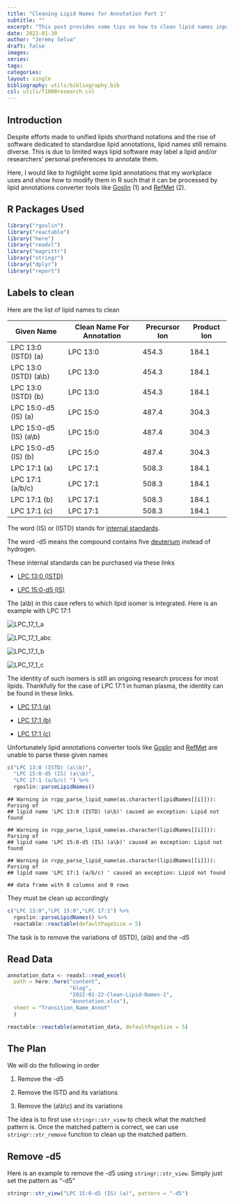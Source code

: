 ```yaml
---
title: "Cleaning Lipid Names for Annotation Part 1"
subtitle: ""
excerpt: "This post provides some tips on how to clean lipid names input suited for some current nomenclature tools using R"
date: 2022-01-30
author: "Jeremy Selva"
draft: false
images:
series:
tags:
categories:
layout: single
bibliography: utils/bibliography.bib
csl: utils/f1000research.csl
---
```


<script src="{{< blogdown/postref >}}index_files/clipboard/clipboard.min.js"></script>
<link href="{{< blogdown/postref >}}index_files/xaringanExtra-clipboard/xaringanExtra-clipboard.css" rel="stylesheet" />
<script src="{{< blogdown/postref >}}index_files/xaringanExtra-clipboard/xaringanExtra-clipboard.js"></script>
<script>window.xaringanExtraClipboard(null, {"button":"<i class=\"fa fa-clipboard\"><\/i> Copy Code","success":"<i class=\"fa fa-check\" style=\"color: #90BE6D\"><\/i> Copied!","error":"Press Ctrl+C to Copy"})</script>
<link href="{{< blogdown/postref >}}index_files/font-awesome/css/all.css" rel="stylesheet" />
<link href="{{< blogdown/postref >}}index_files/font-awesome/css/v4-shims.css" rel="stylesheet" />
<script src="{{< blogdown/postref >}}index_files/core-js/shim.min.js"></script>
<script src="{{< blogdown/postref >}}index_files/react/react.min.js"></script>
<script src="{{< blogdown/postref >}}index_files/react/react-dom.min.js"></script>
<script src="{{< blogdown/postref >}}index_files/reactwidget/react-tools.js"></script>
<script src="{{< blogdown/postref >}}index_files/htmlwidgets/htmlwidgets.js"></script>
<script src="{{< blogdown/postref >}}index_files/reactable-binding/reactable.js"></script>
<script src="{{< blogdown/postref >}}index_files/core-js/shim.min.js"></script>
<script src="{{< blogdown/postref >}}index_files/react/react.min.js"></script>
<script src="{{< blogdown/postref >}}index_files/react/react-dom.min.js"></script>
<script src="{{< blogdown/postref >}}index_files/reactwidget/react-tools.js"></script>
<script src="{{< blogdown/postref >}}index_files/htmlwidgets/htmlwidgets.js"></script>
<script src="{{< blogdown/postref >}}index_files/reactable-binding/reactable.js"></script>
<script src="{{< blogdown/postref >}}index_files/htmlwidgets/htmlwidgets.js"></script>
<link href="{{< blogdown/postref >}}index_files/str_view/str_view.css" rel="stylesheet" />
<script src="{{< blogdown/postref >}}index_files/str_view-binding/str_view.js"></script>
<script src="{{< blogdown/postref >}}index_files/htmlwidgets/htmlwidgets.js"></script>
<link href="{{< blogdown/postref >}}index_files/str_view/str_view.css" rel="stylesheet" />
<script src="{{< blogdown/postref >}}index_files/str_view-binding/str_view.js"></script>
<script src="{{< blogdown/postref >}}index_files/htmlwidgets/htmlwidgets.js"></script>
<link href="{{< blogdown/postref >}}index_files/str_view/str_view.css" rel="stylesheet" />
<script src="{{< blogdown/postref >}}index_files/str_view-binding/str_view.js"></script>
<script src="{{< blogdown/postref >}}index_files/htmlwidgets/htmlwidgets.js"></script>
<link href="{{< blogdown/postref >}}index_files/str_view/str_view.css" rel="stylesheet" />
<script src="{{< blogdown/postref >}}index_files/str_view-binding/str_view.js"></script>
<script src="{{< blogdown/postref >}}index_files/htmlwidgets/htmlwidgets.js"></script>
<link href="{{< blogdown/postref >}}index_files/str_view/str_view.css" rel="stylesheet" />
<script src="{{< blogdown/postref >}}index_files/str_view-binding/str_view.js"></script>
<script src="{{< blogdown/postref >}}index_files/htmlwidgets/htmlwidgets.js"></script>
<link href="{{< blogdown/postref >}}index_files/str_view/str_view.css" rel="stylesheet" />
<script src="{{< blogdown/postref >}}index_files/str_view-binding/str_view.js"></script>
<script src="{{< blogdown/postref >}}index_files/htmlwidgets/htmlwidgets.js"></script>
<link href="{{< blogdown/postref >}}index_files/str_view/str_view.css" rel="stylesheet" />
<script src="{{< blogdown/postref >}}index_files/str_view-binding/str_view.js"></script>
<script src="{{< blogdown/postref >}}index_files/htmlwidgets/htmlwidgets.js"></script>
<link href="{{< blogdown/postref >}}index_files/str_view/str_view.css" rel="stylesheet" />
<script src="{{< blogdown/postref >}}index_files/str_view-binding/str_view.js"></script>
<script src="{{< blogdown/postref >}}index_files/htmlwidgets/htmlwidgets.js"></script>
<link href="{{< blogdown/postref >}}index_files/str_view/str_view.css" rel="stylesheet" />
<script src="{{< blogdown/postref >}}index_files/str_view-binding/str_view.js"></script>
<script src="{{< blogdown/postref >}}index_files/htmlwidgets/htmlwidgets.js"></script>
<link href="{{< blogdown/postref >}}index_files/str_view/str_view.css" rel="stylesheet" />
<script src="{{< blogdown/postref >}}index_files/str_view-binding/str_view.js"></script>
<script src="{{< blogdown/postref >}}index_files/htmlwidgets/htmlwidgets.js"></script>
<link href="{{< blogdown/postref >}}index_files/str_view/str_view.css" rel="stylesheet" />
<script src="{{< blogdown/postref >}}index_files/str_view-binding/str_view.js"></script>
<script src="{{< blogdown/postref >}}index_files/htmlwidgets/htmlwidgets.js"></script>
<link href="{{< blogdown/postref >}}index_files/str_view/str_view.css" rel="stylesheet" />
<script src="{{< blogdown/postref >}}index_files/str_view-binding/str_view.js"></script>
<script src="{{< blogdown/postref >}}index_files/htmlwidgets/htmlwidgets.js"></script>
<link href="{{< blogdown/postref >}}index_files/str_view/str_view.css" rel="stylesheet" />
<script src="{{< blogdown/postref >}}index_files/str_view-binding/str_view.js"></script>
<script src="{{< blogdown/postref >}}index_files/htmlwidgets/htmlwidgets.js"></script>
<link href="{{< blogdown/postref >}}index_files/str_view/str_view.css" rel="stylesheet" />
<script src="{{< blogdown/postref >}}index_files/str_view-binding/str_view.js"></script>
<script src="{{< blogdown/postref >}}index_files/core-js/shim.min.js"></script>
<script src="{{< blogdown/postref >}}index_files/react/react.min.js"></script>
<script src="{{< blogdown/postref >}}index_files/react/react-dom.min.js"></script>
<script src="{{< blogdown/postref >}}index_files/reactwidget/react-tools.js"></script>
<script src="{{< blogdown/postref >}}index_files/htmlwidgets/htmlwidgets.js"></script>
<script src="{{< blogdown/postref >}}index_files/reactable-binding/reactable.js"></script>

## Introduction

Despite efforts made to unified lipids shorthand notations and the rise of software dedicated to standardise lipid annotations, lipid names still remains diverse. This is due to limited ways lipid software may label a lipid and/or researchers’ personal preferences to annotate them.

Here, I would like to highlight some lipid annotations that my workplace uses and show how to modify them in R such that it can be processed by lipid annotations converter tools like [Goslin](https://lifs-tools.org/goslin) (1) and [RefMet](https://metabolomicsworkbench.org/databases/refmet/index.php) (2).

## R Packages Used

``` r
library("rgoslin")
library("reactable")
library("here")
library("readxl")
library("magrittr")
library("stringr")
library("dplyr")
library("report")
```

## Labels to clean

Here are the list of lipid names to clean

| Given Name              | Clean Name For Annotation | Precursor Ion | Product Ion |
|-------------------------|---------------------------|---------------|-------------|
| LPC 13:0 (ISTD) (a)     | LPC 13:0                  | 454.3         | 184.1       |
| LPC 13:0 (ISTD) (a\\b)  | LPC 13:0                  | 454.3         | 184.1       |
| LPC 13:0 (ISTD) (b)     | LPC 13:0                  | 454.3         | 184.1       |
| LPC 15:0-d5 (IS) (a)    | LPC 15:0                  | 487.4         | 304.3       |
| LPC 15:0-d5 (IS) (a\\b) | LPC 15:0                  | 487.4         | 304.3       |
| LPC 15:0-d5 (IS) (b)    | LPC 15:0                  | 487.4         | 304.3       |
| LPC 17:1 (a)            | LPC 17:1                  | 508.3         | 184.1       |
| LPC 17:1 (a/b/c)        | LPC 17:1                  | 508.3         | 184.1       |
| LPC 17:1 (b)            | LPC 17:1                  | 508.3         | 184.1       |
| LPC 17:1 (c)            | LPC 17:1                  | 508.3         | 184.1       |

The word (IS) or (ISTD) stands for [internal standards](https://en.wikipedia.org/wiki/Internal_standard).

The word -d5 means the compound contains five [deuterium](https://en.wikipedia.org/wiki/Deuterium) instead of hydrogen.

These internal standards can be purchased via these links

-   [LPC 13:0 (ISTD)](https://avantilipids.com/product/855476)

-   [LPC 15:0-d5 (IS)](https://avantilipids.com/product/870309)

The (a\\b) in this case refers to which lipid isomer is integrated. Here is an example with LPC 17:1

![LPC_17_1\_a](LPC_17_1_a.jpg)

![LPC_17_1\_abc](LPC_17_1_abc.jpg)

![LPC_17_1\_b](LPC_17_1_b.jpg)

![LPC_17_1\_c](LPC_17_1_c.jpg)

The identity of such isomers is still an ongoing research process for most lipids. Thankfully for the case of LPC 17:1 in human plasma, the identity can be found in these links.

-   [LPC 17:1 (a)](https://metabolomics.baker.edu.au/method/mrm/LPC171sn2a)

-   [LPC 17:1 (b)](https://metabolomics.baker.edu.au/method/mrm/LPC171sn1aLPC171sn2b)

-   [LPC 17:1 (c)](https://metabolomics.baker.edu.au/method/mrm/LPC171sn1b)

Unfortunately lipid annotations converter tools like [Goslin](https://lifs-tools.org/goslin) and [RefMet](https://metabolomicsworkbench.org/databases/refmet/index.php) are unable to parse these given names

``` r
c("LPC 13:0 (ISTD) (a\\b)",
  "LPC 15:0-d5 (IS) (a\\b)",
  "LPC 17:1 (a/b/c) ") %>%
  rgoslin::parseLipidNames()
```

    ## Warning in rcpp_parse_lipid_name(as.character(lipidNames[[i]])): Parsing of
    ## lipid name 'LPC 13:0 (ISTD) (a\b)' caused an exception: Lipid not found

    ## Warning in rcpp_parse_lipid_name(as.character(lipidNames[[i]])): Parsing of
    ## lipid name 'LPC 15:0-d5 (IS) (a\b)' caused an exception: Lipid not found

    ## Warning in rcpp_parse_lipid_name(as.character(lipidNames[[i]])): Parsing of
    ## lipid name 'LPC 17:1 (a/b/c) ' caused an exception: Lipid not found

    ## data frame with 0 columns and 0 rows

They must be clean up accordingly

``` r
c("LPC 13:0","LPC 15:0","LPC 17:1") %>%
  rgoslin::parseLipidNames() %>%
  reactable::reactable(defaultPageSize = 5)
```

<div id="htmlwidget-1" class="reactable html-widget" style="width:auto;height:auto;"></div>
<script type="application/json" data-for="htmlwidget-1">{"x":{"tag":{"name":"Reactable","attribs":{"data":{"Normalized.Name":["LPC 13:0","LPC 15:0","LPC 17:1"],"Original.Name":["LPC 13:0","LPC 15:0","LPC 17:1"],"Grammar":["Shorthand2020","Shorthand2020","Shorthand2020"],"Message":["NA","NA","NA"],"Adduct":["NA","NA","NA"],"Adduct.Charge":[0,0,0],"Lipid.Maps.Category":["GP","GP","GP"],"Lipid.Maps.Main.Class":["LPC","LPC","LPC"],"Species.Name":["LPC 13:0","LPC 15:0","LPC 17:1"],"Molecular.Species.Name":["LPC 13:0","LPC 15:0","LPC 17:1"],"Sn.Position.Name":["NA","NA","NA"],"Structure.Defined.Name":["NA","NA","NA"],"Full.Structure.Name":["NA","NA","NA"],"Functional.Class.Abbr":["[LPC]","[LPC]","[LPC]"],"Functional.Class.Synonyms":["[LPC, LysoPC]","[LPC, LysoPC]","[LPC, LysoPC]"],"Level":["MOLECULAR_SPECIES","MOLECULAR_SPECIES","MOLECULAR_SPECIES"],"Total.C":[13,15,17],"Total.OH":[0,0,0],"Total.DB":[0,0,1],"Mass":[453.28553995,481.31684009,507.33249016],"Sum.Formula":["C21H44NO7P","C23H48NO7P","C25H50NO7P"],"FA1.Position":[-1,-1,-1],"FA1.C":[13,15,17],"FA1.OH":[0,0,0],"FA1.DB":[0,0,1],"FA1.Bond.Type":["ESTER","ESTER","ESTER"],"FA1.DB.Positions":["[]","[]","[]"],"FA2.Position":[-1,-1,-1],"FA2.C":[0,0,0],"FA2.OH":[0,0,0],"FA2.DB":[0,0,0],"FA2.Bond.Type":["ESTER","ESTER","ESTER"],"FA2.DB.Positions":["[]","[]","[]"],"LCB.Position":["NA","NA","NA"],"LCB.C":["NA","NA","NA"],"LCB.OH":["NA","NA","NA"],"LCB.DB":["NA","NA","NA"],"LCB.Bond.Type":[null,null,null],"LCB.DB.Positions":[null,null,null],"FA3.Position":["NA","NA","NA"],"FA3.C":["NA","NA","NA"],"FA3.OH":["NA","NA","NA"],"FA3.DB":["NA","NA","NA"],"FA3.Bond.Type":[null,null,null],"FA3.DB.Positions":[null,null,null],"FA4.Position":["NA","NA","NA"],"FA4.C":["NA","NA","NA"],"FA4.OH":["NA","NA","NA"],"FA4.DB":["NA","NA","NA"],"FA4.Bond.Type":[null,null,null],"FA4.DB.Positions":[null,null,null]},"columns":[{"accessor":"Normalized.Name","name":"Normalized.Name","type":"character"},{"accessor":"Original.Name","name":"Original.Name","type":"character"},{"accessor":"Grammar","name":"Grammar","type":"character"},{"accessor":"Message","name":"Message","type":"character"},{"accessor":"Adduct","name":"Adduct","type":"character"},{"accessor":"Adduct.Charge","name":"Adduct.Charge","type":"numeric"},{"accessor":"Lipid.Maps.Category","name":"Lipid.Maps.Category","type":"character"},{"accessor":"Lipid.Maps.Main.Class","name":"Lipid.Maps.Main.Class","type":"character"},{"accessor":"Species.Name","name":"Species.Name","type":"character"},{"accessor":"Molecular.Species.Name","name":"Molecular.Species.Name","type":"character"},{"accessor":"Sn.Position.Name","name":"Sn.Position.Name","type":"character"},{"accessor":"Structure.Defined.Name","name":"Structure.Defined.Name","type":"character"},{"accessor":"Full.Structure.Name","name":"Full.Structure.Name","type":"character"},{"accessor":"Functional.Class.Abbr","name":"Functional.Class.Abbr","type":"character"},{"accessor":"Functional.Class.Synonyms","name":"Functional.Class.Synonyms","type":"character"},{"accessor":"Level","name":"Level","type":"character"},{"accessor":"Total.C","name":"Total.C","type":"numeric"},{"accessor":"Total.OH","name":"Total.OH","type":"numeric"},{"accessor":"Total.DB","name":"Total.DB","type":"numeric"},{"accessor":"Mass","name":"Mass","type":"numeric"},{"accessor":"Sum.Formula","name":"Sum.Formula","type":"character"},{"accessor":"FA1.Position","name":"FA1.Position","type":"numeric"},{"accessor":"FA1.C","name":"FA1.C","type":"numeric"},{"accessor":"FA1.OH","name":"FA1.OH","type":"numeric"},{"accessor":"FA1.DB","name":"FA1.DB","type":"numeric"},{"accessor":"FA1.Bond.Type","name":"FA1.Bond.Type","type":"character"},{"accessor":"FA1.DB.Positions","name":"FA1.DB.Positions","type":"character"},{"accessor":"FA2.Position","name":"FA2.Position","type":"numeric"},{"accessor":"FA2.C","name":"FA2.C","type":"numeric"},{"accessor":"FA2.OH","name":"FA2.OH","type":"numeric"},{"accessor":"FA2.DB","name":"FA2.DB","type":"numeric"},{"accessor":"FA2.Bond.Type","name":"FA2.Bond.Type","type":"character"},{"accessor":"FA2.DB.Positions","name":"FA2.DB.Positions","type":"character"},{"accessor":"LCB.Position","name":"LCB.Position","type":"numeric"},{"accessor":"LCB.C","name":"LCB.C","type":"numeric"},{"accessor":"LCB.OH","name":"LCB.OH","type":"numeric"},{"accessor":"LCB.DB","name":"LCB.DB","type":"numeric"},{"accessor":"LCB.Bond.Type","name":"LCB.Bond.Type","type":"character"},{"accessor":"LCB.DB.Positions","name":"LCB.DB.Positions","type":"character"},{"accessor":"FA3.Position","name":"FA3.Position","type":"numeric"},{"accessor":"FA3.C","name":"FA3.C","type":"numeric"},{"accessor":"FA3.OH","name":"FA3.OH","type":"numeric"},{"accessor":"FA3.DB","name":"FA3.DB","type":"numeric"},{"accessor":"FA3.Bond.Type","name":"FA3.Bond.Type","type":"character"},{"accessor":"FA3.DB.Positions","name":"FA3.DB.Positions","type":"character"},{"accessor":"FA4.Position","name":"FA4.Position","type":"numeric"},{"accessor":"FA4.C","name":"FA4.C","type":"numeric"},{"accessor":"FA4.OH","name":"FA4.OH","type":"numeric"},{"accessor":"FA4.DB","name":"FA4.DB","type":"numeric"},{"accessor":"FA4.Bond.Type","name":"FA4.Bond.Type","type":"character"},{"accessor":"FA4.DB.Positions","name":"FA4.DB.Positions","type":"character"}],"defaultPageSize":5,"paginationType":"numbers","showPageInfo":true,"minRows":1,"dataKey":"d860587c1a9d65d5d8d817bca2df1b24","key":"d860587c1a9d65d5d8d817bca2df1b24"},"children":[]},"class":"reactR_markup"},"evals":[],"jsHooks":[]}</script>

The task is to remove the variations of (ISTD), (a\\b) and the -d5

## Read Data

``` r
annotation_data <- readxl::read_excel(
  path = here::here("content", 
                    "blog",
                    "2022-01-22-Clean-Lipid-Names-1",
                    "Annotation.xlsx"),
  sheet = "Transition_Name_Annot"
  )

reactable::reactable(annotation_data, defaultPageSize = 5)
```

<div id="htmlwidget-2" class="reactable html-widget" style="width:auto;height:auto;"></div>
<script type="application/json" data-for="htmlwidget-2">{"x":{"tag":{"name":"Reactable","attribs":{"data":{"Given Name":["LPC 13:0 (ISTD) (a)","LPC 13:0 (ISTD) (a\\b)","LPC 13:0 (ISTD) (b)","LPC 15:0-d5 (IS) (a)","LPC 15:0-d5 (IS) (a\\b)","LPC 15:0-d5 (IS) (b)","LPC 17:1 (a)","LPC 17:1 (a/b/c)","LPC 17:1 (b)","LPC 17:1 (c)"],"Precursor Ion":[454.3,454.3,454.3,487.4,487.4,487.4,508.3,508.3,508.3,508.3],"Product Ion":[184.1,184.1,184.1,304.3,304.3,304.3,184.1,184.1,184.1,184.1]},"columns":[{"accessor":"Given Name","name":"Given Name","type":"character"},{"accessor":"Precursor Ion","name":"Precursor Ion","type":"numeric"},{"accessor":"Product Ion","name":"Product Ion","type":"numeric"}],"defaultPageSize":5,"paginationType":"numbers","showPageInfo":true,"minRows":1,"dataKey":"e26c2bb649e9fe5d80bb5851114b88c6","key":"e26c2bb649e9fe5d80bb5851114b88c6"},"children":[]},"class":"reactR_markup"},"evals":[],"jsHooks":[]}</script>

## The Plan

We will do the following in order

1.  Remove the -d5

2.  Remove the ISTD and its variations

3.  Remove the (a\\b\\c) and its variations

The idea is to first use `stringr::str_view` to check what the matched pattern is. Once the matched pattern is correct, we can use `stringr::str_remove` function to clean up the matched pattern.

## Remove -d5

Here is an example to remove the -d5 using `stringr::str_view`. Simply just set the pattern as “-d5”

``` r
stringr::str_view("LPC 15:0-d5 (IS) (a)", pattern = "-d5")
```

<div id="htmlwidget-3" style="width:960px;height:100%;" class="str_view html-widget"></div>
<script type="application/json" data-for="htmlwidget-3">{"x":{"html":"<ul>\n  <li>LPC 15:0<span class='match'>-d5<\/span> (IS) (a)<\/li>\n<\/ul>"},"evals":[],"jsHooks":[]}</script>

``` r
stringr::str_remove("LPC 15:0-d5 (IS) (a)", pattern = "-d5")
```

    ## [1] "LPC 15:0 (IS) (a)"

## Remove the ISTD variation

The first challenge is to create a pattern that is able to remove variations of ISTD such as `(ISTD)` and `(IS)`

### Detect the word ISTD

To detect the word ISTD, we can do this in R

``` r
stringr::str_view("LPC 13:0 (ISTD) (a)", pattern = "ISTD")
```

<div id="htmlwidget-4" style="width:960px;height:100%;" class="str_view html-widget"></div>
<script type="application/json" data-for="htmlwidget-4">{"x":{"html":"<ul>\n  <li>LPC 13:0 (<span class='match'>ISTD<\/span>) (a)<\/li>\n<\/ul>"},"evals":[],"jsHooks":[]}</script>

Unfortunately, this will not work with the word IS

``` r
stringr::str_view("LPC 15:0-d5 (IS) (a)", pattern = "ISTD")
```

<div id="htmlwidget-5" style="width:960px;height:100%;" class="str_view html-widget"></div>
<script type="application/json" data-for="htmlwidget-5">{"x":{"html":"<ul>\n  <li>LPC 15:0-d5 (IS) (a)<\/li>\n<\/ul>"},"evals":[],"jsHooks":[]}</script>

Alternatively to detect the word IS, we can do this in R

``` r
stringr::str_view("LPC 15:0-d5 (IS) (a)", pattern = "IS")
```

<div id="htmlwidget-6" style="width:960px;height:100%;" class="str_view html-widget"></div>
<script type="application/json" data-for="htmlwidget-6">{"x":{"html":"<ul>\n  <li>LPC 15:0-d5 (<span class='match'>IS<\/span>) (a)<\/li>\n<\/ul>"},"evals":[],"jsHooks":[]}</script>

This time, this will not work with the word ISTD

``` r
stringr::str_view("LPC 13:0 (ISTD) (a)", pattern = "IS")
```

<div id="htmlwidget-7" style="width:960px;height:100%;" class="str_view html-widget"></div>
<script type="application/json" data-for="htmlwidget-7">{"x":{"html":"<ul>\n  <li>LPC 13:0 (<span class='match'>IS<\/span>TD) (a)<\/li>\n<\/ul>"},"evals":[],"jsHooks":[]}</script>

To detect words of the form IS and ISTD, we can make use of the fact that the group “TD” in “ISTD” appear zero or one time. Referring to the cheat sheet of `stringr`, we can make use of parentheses to create a group.

Hence, adding the group to the existing pattern, we have the form `IS(TD)`.

Next, we inform `stringr` that the group `(TD)` can appear zero or one time. Referring to the cheat sheet of `stringr`, we can make use of the `?` symbol

This give our updated pattern to `IS(TD)?`

Putting this to our existing list of words, we have

``` r
stringr::str_view(annotation_data$`Given Name`, pattern = "IS(TD)?")
```

<div id="htmlwidget-8" style="width:960px;height:100%;" class="str_view html-widget"></div>
<script type="application/json" data-for="htmlwidget-8">{"x":{"html":"<ul>\n  <li>LPC 13:0 (<span class='match'>ISTD<\/span>) (a)<\/li>\n  <li>LPC 13:0 (<span class='match'>ISTD<\/span>) (a\\b)<\/li>\n  <li>LPC 13:0 (<span class='match'>ISTD<\/span>) (b)<\/li>\n  <li>LPC 15:0-d5 (<span class='match'>IS<\/span>) (a)<\/li>\n  <li>LPC 15:0-d5 (<span class='match'>IS<\/span>) (a\\b)<\/li>\n  <li>LPC 15:0-d5 (<span class='match'>IS<\/span>) (b)<\/li>\n  <li>LPC 17:1 (a)<\/li>\n  <li>LPC 17:1 (a/b/c)<\/li>\n  <li>LPC 17:1 (b)<\/li>\n  <li>LPC 17:1 (c)<\/li>\n<\/ul>"},"evals":[],"jsHooks":[]}</script>

### Detect Parenthesis

The way to detect `(` and `)` is unfortunately not as simple as `stringr::str_view_all("LPC 13:0 (ISTD) (a)", pattern = "(")`, giving rise to this error message.

``` r
stringr::str_view_all("LPC 13:0 (ISTD) (a)", pattern = "(")
```

    ## Error in stri_locate_all_regex(string, pattern, omit_no_match = TRUE, : Incorrectly nested parentheses in regex pattern. (U_REGEX_MISMATCHED_PAREN, context=`(`)

This is because `(` and `)` fall under a group called “meta characters” that have other functions in regular expression. In fact, we have just explained what it does earlier which is to group characters together.

To inform that we want to search for the pattern `(` and `)` explicitly. We need to add two escape character `\\` as indicated in the stringr cheat sheet.

![parenthesis](parenthesis.jpg)

``` r
stringr::str_view_all("LPC 13:0 (ISTD) (a)", pattern = "\\(")
```

<div id="htmlwidget-9" style="width:960px;height:100%;" class="str_view html-widget"></div>
<script type="application/json" data-for="htmlwidget-9">{"x":{"html":"<ul>\n  <li>LPC 13:0 <span class='match'>(<\/span>ISTD) <span class='match'>(<\/span>a)<\/li>\n<\/ul>"},"evals":[],"jsHooks":[]}</script>

``` r
stringr::str_view_all("LPC 13:0 (ISTD) (a)", pattern = "\\)")
```

<div id="htmlwidget-10" style="width:960px;height:100%;" class="str_view html-widget"></div>
<script type="application/json" data-for="htmlwidget-10">{"x":{"html":"<ul>\n  <li>LPC 13:0 (ISTD<span class='match'>)<\/span> (a<span class='match'>)<\/span><\/li>\n<\/ul>"},"evals":[],"jsHooks":[]}</script>

Putting it all together, we have the pattern `\\(IS(TD)?\\)`

``` r
stringr::str_view_all(annotation_data$`Given Name`, pattern = "\\(IS(TD)?\\)")
```

<div id="htmlwidget-11" style="width:960px;height:100%;" class="str_view html-widget"></div>
<script type="application/json" data-for="htmlwidget-11">{"x":{"html":"<ul>\n  <li>LPC 13:0 <span class='match'>(ISTD)<\/span> (a)<\/li>\n  <li>LPC 13:0 <span class='match'>(ISTD)<\/span> (a\\b)<\/li>\n  <li>LPC 13:0 <span class='match'>(ISTD)<\/span> (b)<\/li>\n  <li>LPC 15:0-d5 <span class='match'>(IS)<\/span> (a)<\/li>\n  <li>LPC 15:0-d5 <span class='match'>(IS)<\/span> (a\\b)<\/li>\n  <li>LPC 15:0-d5 <span class='match'>(IS)<\/span> (b)<\/li>\n  <li>LPC 17:1 (a)<\/li>\n  <li>LPC 17:1 (a/b/c)<\/li>\n  <li>LPC 17:1 (b)<\/li>\n  <li>LPC 17:1 (c)<\/li>\n<\/ul>"},"evals":[],"jsHooks":[]}</script>

## Remove (a\\b\\c) and its variations

The second challenge is to create a pattern to remove variations of (a\\b\\c).

Things that are consistent is that they are written in small letters.

However, the main issue I faced when dealing with this variation

-   The letter does not always start with `a`

-   The list of letters can be separated by `\` or `/`

-   The list can expand indefinitely. For example, it can be

    -   (a\\b\\…\\f)

    -   (b\\d\\f)

Here is what I have done to resolve the above issues.

### Letter does not always start with `a`

To create a pattern that matches small letters from a to z, we can use the square brackets `[` and `]` and hyphen `-` as indicated in the stringr cheat sheet.

![range](range.jpg)

Applying what we have learnt, we have the pattern `\\([a-z]\\)`. The `a-z` means the range from a to z. The square brackets `[` and `]` means one of. Hence `[a-z]` is telling the software to look for one of the letters ranging from a to z.

``` r
stringr::str_view_all(annotation_data$`Given Name`, pattern = "\\([a-z]\\)")
```

<div id="htmlwidget-12" style="width:960px;height:100%;" class="str_view html-widget"></div>
<script type="application/json" data-for="htmlwidget-12">{"x":{"html":"<ul>\n  <li>LPC 13:0 (ISTD) <span class='match'>(a)<\/span><\/li>\n  <li>LPC 13:0 (ISTD) (a\\b)<\/li>\n  <li>LPC 13:0 (ISTD) <span class='match'>(b)<\/span><\/li>\n  <li>LPC 15:0-d5 (IS) <span class='match'>(a)<\/span><\/li>\n  <li>LPC 15:0-d5 (IS) (a\\b)<\/li>\n  <li>LPC 15:0-d5 (IS) <span class='match'>(b)<\/span><\/li>\n  <li>LPC 17:1 <span class='match'>(a)<\/span><\/li>\n  <li>LPC 17:1 (a/b/c)<\/li>\n  <li>LPC 17:1 <span class='match'>(b)<\/span><\/li>\n  <li>LPC 17:1 <span class='match'>(c)<\/span><\/li>\n<\/ul>"},"evals":[],"jsHooks":[]}</script>

### The list of letters can be separated by `\` or `/`

Matching `/` is easy.

``` r
stringr::str_view_all("LPC 17:1 (a/b/c)", pattern = "/")
```

<div id="htmlwidget-13" style="width:960px;height:100%;" class="str_view html-widget"></div>
<script type="application/json" data-for="htmlwidget-13">{"x":{"html":"<ul>\n  <li>LPC 17:1 (a<span class='match'>/<\/span>b<span class='match'>/<\/span>c)<\/li>\n<\/ul>"},"evals":[],"jsHooks":[]}</script>

but not so for `\`

``` r
stringr::str_view_all("LPC 13:0 (ISTD) (a\\b)", pattern = "\\")
```

    ## Error in stri_locate_all_regex(string, pattern, omit_no_match = TRUE, : Unrecognized backslash escape sequence in pattern. (U_REGEX_BAD_ESCAPE_SEQUENCE, context=`\`)

`\` also fall under a group called “meta characters.” Referring to the stringr cheat sheet, to search for the pattern `/` explicitly. We use four escape characters `\\\\`

![backslash](backslash.jpg)

``` r
stringr::str_view_all("LPC 13:0 (ISTD) (a\\b)", pattern = "\\\\")
```

<div id="htmlwidget-14" style="width:960px;height:100%;" class="str_view html-widget"></div>
<script type="application/json" data-for="htmlwidget-14">{"x":{"html":"<ul>\n  <li>LPC 13:0 (ISTD) (a<span class='match'>\\<\/span>b)<\/li>\n<\/ul>"},"evals":[],"jsHooks":[]}</script>

The question now is how do we incorporate “or” into the pattern. Referring again to the stringr cheat sheet, it is `|`

![or](or.jpg)

The pattern therefore is `[\\\\|/]` as we are looking for one of `/` or `\`

``` r
stringr::str_view_all(c("LPC 13:0 (ISTD) (a\\b)", "LPC 17:1 (a/b/c)"), pattern = "[\\\\|/]")
```

<div id="htmlwidget-15" style="width:960px;height:100%;" class="str_view html-widget"></div>
<script type="application/json" data-for="htmlwidget-15">{"x":{"html":"<ul>\n  <li>LPC 13:0 (ISTD) (a<span class='match'>\\<\/span>b)<\/li>\n  <li>LPC 17:1 (a<span class='match'>/<\/span>b<span class='match'>/<\/span>c)<\/li>\n<\/ul>"},"evals":[],"jsHooks":[]}</script>

### List can expand indefinitely

This one is a bit tricky. The pattern (a\\b\\…\\f) and (a/b/c) can be viewed as

(\[some small letter\]`[\ or /][some small letter]`)

where the whole pattern `[\ or /][some small letter]` appears zero or more times.

To add the element of zero or more times, we use the `*` character

![zero_or_more](zero_or_more.jpg)

This gives the pattern `([\\\\|/][a-z])*`. The parenthesis `()` is to ensure the whole pattern `{\ or /}{some small letter}` appears zero or more times.

Putting the three solution altogether, we have the pattern `\\([a-z]([\\\\|/][a-z])*\\)`

``` r
stringr::str_view_all(annotation_data$`Given Name`, pattern = "\\([a-z]([\\\\|/][a-z])*\\)")
```

<div id="htmlwidget-16" style="width:960px;height:100%;" class="str_view html-widget"></div>
<script type="application/json" data-for="htmlwidget-16">{"x":{"html":"<ul>\n  <li>LPC 13:0 (ISTD) <span class='match'>(a)<\/span><\/li>\n  <li>LPC 13:0 (ISTD) <span class='match'>(a\\b)<\/span><\/li>\n  <li>LPC 13:0 (ISTD) <span class='match'>(b)<\/span><\/li>\n  <li>LPC 15:0-d5 (IS) <span class='match'>(a)<\/span><\/li>\n  <li>LPC 15:0-d5 (IS) <span class='match'>(a\\b)<\/span><\/li>\n  <li>LPC 15:0-d5 (IS) <span class='match'>(b)<\/span><\/li>\n  <li>LPC 17:1 <span class='match'>(a)<\/span><\/li>\n  <li>LPC 17:1 <span class='match'>(a/b/c)<\/span><\/li>\n  <li>LPC 17:1 <span class='match'>(b)<\/span><\/li>\n  <li>LPC 17:1 <span class='match'>(c)<\/span><\/li>\n<\/ul>"},"evals":[],"jsHooks":[]}</script>

## Plan Execution

With the three removal plan set, we can clean the transition name as follows.

``` r
Clean_Name <- annotation_data[["Given Name"]] %>%
  stringr::str_remove(pattern = "-d5") %>%
  stringr::str_remove(pattern = "\\(IS(TD)?\\)") %>%
  stringr::str_remove(pattern = "\\([a-z]([\\\\|/][a-z])*\\)") %>%
  stringr::str_trim()

annotation_data %>%
  # Create a new column with the Clean Names
  dplyr::mutate(`Clean Name For Annotation` = Clean_Name) %>%
  # Make Given Name and Clean Name the first two columns
  dplyr::relocate(
    dplyr::any_of(c("Given Name","Clean Name For Annotation"))
    ) %>%
  reactable::reactable(defaultPageSize = 5)
```

<div id="htmlwidget-17" class="reactable html-widget" style="width:auto;height:auto;"></div>
<script type="application/json" data-for="htmlwidget-17">{"x":{"tag":{"name":"Reactable","attribs":{"data":{"Given Name":["LPC 13:0 (ISTD) (a)","LPC 13:0 (ISTD) (a\\b)","LPC 13:0 (ISTD) (b)","LPC 15:0-d5 (IS) (a)","LPC 15:0-d5 (IS) (a\\b)","LPC 15:0-d5 (IS) (b)","LPC 17:1 (a)","LPC 17:1 (a/b/c)","LPC 17:1 (b)","LPC 17:1 (c)"],"Clean Name For Annotation":["LPC 13:0","LPC 13:0","LPC 13:0","LPC 15:0","LPC 15:0","LPC 15:0","LPC 17:1","LPC 17:1","LPC 17:1","LPC 17:1"],"Precursor Ion":[454.3,454.3,454.3,487.4,487.4,487.4,508.3,508.3,508.3,508.3],"Product Ion":[184.1,184.1,184.1,304.3,304.3,304.3,184.1,184.1,184.1,184.1]},"columns":[{"accessor":"Given Name","name":"Given Name","type":"character"},{"accessor":"Clean Name For Annotation","name":"Clean Name For Annotation","type":"character"},{"accessor":"Precursor Ion","name":"Precursor Ion","type":"numeric"},{"accessor":"Product Ion","name":"Product Ion","type":"numeric"}],"defaultPageSize":5,"paginationType":"numbers","showPageInfo":true,"minRows":1,"dataKey":"55f339c5c4c45dcbde21e5ace5a0de73","key":"55f339c5c4c45dcbde21e5ace5a0de73"},"children":[]},"class":"reactR_markup"},"evals":[],"jsHooks":[]}</script>

## Package References

``` r
report::cite_packages(sessionInfo())
```

-   Greg Lin (2020). reactable: Interactive Data Tables Based on ‘React Table.’ R package version 0.2.3. https://CRAN.R-project.org/package=reactable
-   Hadley Wickham (2019). stringr: Simple, Consistent Wrappers for Common String Operations. R package version 1.4.0. https://CRAN.R-project.org/package=stringr
-   Hadley Wickham and Jennifer Bryan (2019). readxl: Read Excel Files. R package version 1.3.1. https://CRAN.R-project.org/package=readxl
-   Hadley Wickham, Romain François, Lionel Henry and Kirill Müller (2021). dplyr: A Grammar of Data Manipulation. R package version 1.0.7. https://CRAN.R-project.org/package=dplyr
-   Kirill Müller (2020). here: A Simpler Way to Find Your Files. R package version 1.0.1. https://CRAN.R-project.org/package=here
-   Makowski, D., Ben-Shachar, M.S., Patil, I. & Lüdecke, D. (2020). Automated Results Reporting as a Practical Tool to Improve Reproducibility and Methodological Best Practices Adoption. CRAN. Available from https://github.com/easystats/report. doi: .
-   Nils Hoffmann and Dominik Kopczynski (2022). rgoslin: Lipid Shorthand Name Parsing and Normalization. R package version 0.99.3. https://github.com/lifs-tools/rgoslin
-   R Core Team (2021). R: A language and environment for statistical computing. R Foundation for Statistical Computing, Vienna, Austria. URL https://www.R-project.org/.
-   Stefan Milton Bache and Hadley Wickham (2022). magrittr: A Forward-Pipe Operator for R. R package version 2.0.2. https://CRAN.R-project.org/package=magrittr

## References

<div id="refs" class="references csl-bib-body">

<div id="ref-GOSLIN" class="csl-entry">

<span class="csl-left-margin">1. </span><span class="csl-right-inline">Kopczynski D, Hoffmann N, Peng B, Ahrends R. Goslin: A grammar of succinct lipid nomenclature. Analytical Chemistry \[Internet\]. 2020;92(16):10957–60. Available from: <https://doi.org/10.1021/acs.analchem.0c01690></span>

</div>

<div id="ref-Fahy2020" class="csl-entry">

<span class="csl-left-margin">2. </span><span class="csl-right-inline">Fahy E, Subramaniam S. RefMet: A reference nomenclature for metabolomics. Nature Methods \[Internet\]. 2020 Dec 1;17(12):1173–4. Available from: <https://doi.org/10.1038/s41592-020-01009-y></span>

</div>

</div>
